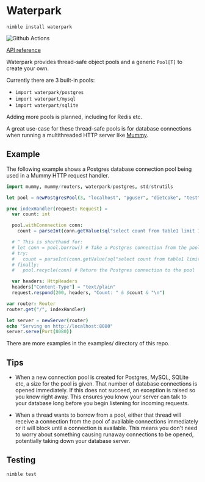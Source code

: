 # Waterpark

`nimble install waterpark`

![Github Actions](https://github.com/guzba/waterpark/workflows/Github%20Actions/badge.svg)

[API reference](https://nimdocs.com/guzba/waterpark)

Waterpark provides thread-safe object pools and a generic `Pool[T]` to create your own.

Currently there are 3 built-in pools:

* `import waterpark/postgres`
* `import waterpart/mysql`
* `import waterpart/sqlite`

Adding more pools is planned, including for Redis etc.

A great use-case for these thread-safe pools is for database connections when running
a multithreaded HTTP server like [Mummy](https://github.com/guzba/mummy).

## Example

The following example shows a Postgres database connection pool being used in a Mummy HTTP request handler.

```nim
import mummy, mummy/routers, waterpark/postgres, std/strutils

let pool = newPostgresPool(3, "localhost", "pguser", "dietcoke", "test")

proc indexHandler(request: Request) =
  var count: int

  pool.withConnnection conn:
    count = parseInt(conn.getValue(sql"select count from table1 limit 1"))

  # ^ This is shorthand for:
  # let conn = pool.borrow() # Take a Postgres connection from the pool
  # try:
  #   count = parseInt(conn.getValue(sql"select count from table1 limit 1"))
  # finally:
  #   pool.recycle(conn) # Return the Postgres connection to the pool

  var headers: HttpHeaders
  headers["Content-Type"] = "text/plain"
  request.respond(200, headers, "Count: " & $count & "\n")

var router: Router
router.get("/", indexHandler)

let server = newServer(router)
echo "Serving on http://localhost:8080"
server.serve(Port(8080))
```

There are more examples in the examples/ directory of this repo.

## Tips

* When a new connection pool is created for Postgres, MySQL, SQLite etc, a size for the pool is given. That number of database connections is opened immediately. If this does not succeed, an exception is raised so you know right away. This ensures you know your server can talk to your database long before you begin listening for incoming requests.

* When a thread wants to borrow from a pool, either that thread will receive a connection from the pool of available connections immediately or it will block until a connection is available. This means you don't need to worry about something causing runaway connections to be opened, potentially taking down your database server.

## Testing

`nimble test`
